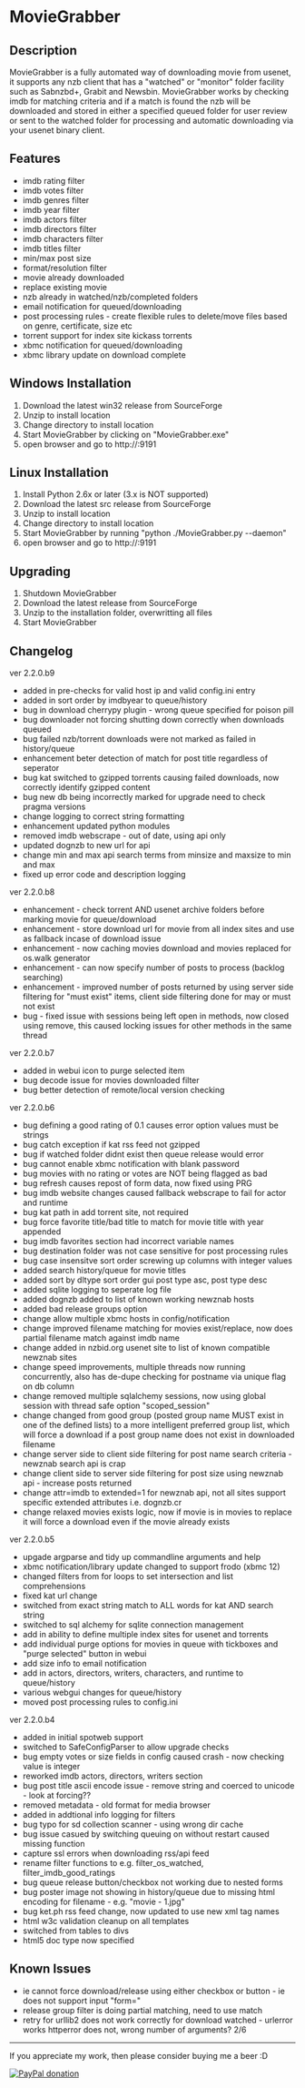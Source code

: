 MovieGrabber
============

Description
-----------
MovieGrabber is a fully automated way of downloading movie from usenet, it supports any nzb client that has a "watched" or "monitor" folder facility such as Sabnzbd+, Grabit and Newsbin. MovieGrabber works by checking imdb for matching criteria and if a match is found the nzb will be downloaded and stored in either a specified queued folder for user review or sent to the watched folder for processing and automatic downloading via your usenet binary client.

Features
--------
- imdb rating filter
- imdb votes filter
- imdb genres filter
- imdb year filter
- imdb actors filter
- imdb directors filter
- imdb characters filter
- imdb titles filter
- min/max post size
- format/resolution filter
- movie already downloaded
- replace existing movie
- nzb already in watched/nzb/completed folders
- email notification for queued/downloading
- post processing rules - create flexible rules to delete/move files based on genre, certificate, size etc
- torrent support for index site kickass torrents
- xbmc notification for queued/downloading
- xbmc library update on download complete

Windows Installation
--------------------
1. Download the latest win32 release from SourceForge
2. Unzip to install location
3. Change directory to install location
4. Start MovieGrabber by clicking on "MovieGrabber.exe"
5. open browser and go to http://<yourip>:9191

Linux Installation
------------------
1. Install Python 2.6x or later (3.x is NOT supported)
2. Download the latest src release from SourceForge
3. Unzip to install location
4. Change directory to install location
5. Start MovieGrabber by running "python ./MovieGrabber.py --daemon"
6. open browser and go to http://<yourip>:9191

Upgrading
---------
1. Shutdown MovieGrabber
2. Download the latest release from SourceForge
3. Unzip to the installation folder, overwritting all files
4. Start MovieGrabber

Changelog
---------
ver 2.2.0.b9
- added in pre-checks for valid host ip and valid config.ini entry
- added in sort order by imdbyear to queue/history
- bug in download cherrypy plugin - wrong queue specified for poison pill
- bug downloader not forcing shutting down correctly when downloads queued
- bug failed nzb/torrent downloads were not marked as failed in history/queue
- enhancement beter detection of match for post title regardless of seperator
- bug kat switched to gzipped torrents causing failed downloads, now correctly identify gzipped content
- bug new db being incorrectly marked for upgrade need to check pragma versions
- change logging to correct string formatting
- enhancement updated python modules
- removed imdb webscrape - out of date, using api only
- updated dognzb to new url for api
- change min and max api search terms from minsize and maxsize to min and max
- fixed up error code and description logging

ver 2.2.0.b8
- enhancement - check torrent AND usenet archive folders before marking movie for queue/download
- enhancement - store download url for movie from all index sites and use as fallback incase of download issue
- enhancement - now caching movies download and movies replaced for os.walk generator
- enhancement - can now specify number of posts to process (backlog searching)
- enhancement - improved number of posts returned by using server side filtering for "must exist" items, client side filtering done for may or must not exist
- bug - fixed issue with sessions being left open in methods, now closed using remove, this caused locking issues for other methods in the same thread

ver 2.2.0.b7
- added in webui icon to purge selected item
- bug decode issue for movies downloaded filter
- bug better detection of remote/local version checking

ver 2.2.0.b6
- bug defining a good rating of 0.1 causes error option values must be strings
- bug catch exception if kat rss feed not gzipped
- bug if watched folder didnt exist then queue release would error
- bug cannot enable xbmc notification with blank password
- bug movies with no rating or votes are NOT being flagged as bad
- bug refresh causes repost of form data, now fixed using PRG
- bug imdb website changes caused fallback webscrape to fail for actor and runtime
- bug kat path in add torrent site, not required
- bug force favorite title/bad title to match for movie title with year appended
- bug imdb favorites section had incorrect variable names
- bug destination folder was not case sensitive for post processing rules
- bug case insensitve sort order screwing up columns with integer values
- added search history/queue for movie titles
- added sort by dltype sort order gui post type asc, post type desc
- added sqlite logging to seperate log file
- added dognzb added to list of known working newznab hosts
- added bad release groups option
- change allow multiple xbmc hosts in config/notification
- change improved filename matching for movies exist/replace, now does partial filename match against imdb name
- change added in nzbid.org usenet site to list of known compatible newznab sites
- change speed improvements, multiple threads now running concurrently, also has de-dupe checking for postname via unique flag on db column
- change removed multiple sqlalchemy sessions, now using global session with thread safe option "scoped_session"
- change changed from good group (posted group name MUST exist in one of the defined lists) to a more intelligent preferred group list, which will force a download if a post group name does not exist in downloaded filename
- change server side to client side filtering for post name search criteria - newznab search api is crap
- change client side to server side filtering for post size using newznab api - increase posts returned
- change attr=imdb to extended=1 for newznab api, not all sites support specific extended attributes i.e. dognzb.cr
- change relaxed movies exists logic, now if movie is in movies to replace it will force a download even if the movie already exists

ver 2.2.0.b5
- upgade argparse and tidy up commandline arguments and help
- xbmc notification/library update changed to support frodo (xbmc 12)
- changed filters from for loops to set intersection and list comprehensions
- fixed kat url change
- switched from exact string match to ALL words for kat AND search string
- switched to sql alchemy for sqlite connection management
- add in ability to define multiple index sites for usenet and torrents
- add individual purge options for movies in queue with tickboxes and "purge selected" button in webui
- add size info to email notification
- add in actors, directors, writers, characters, and runtime to queue/history
- various webgui changes for queue/history
- moved post processing rules to config.ini

ver 2.2.0.b4
- added in initial spotweb support
- switched to SafeConfigParser to allow upgrade checks
- bug empty votes or size fields in config caused crash - now checking value is integer
- reworked imdb actors, directors, writers section
- bug post title ascii encode issue - remove string and coerced to unicode - look at forcing??
- removed metadata - old format for media browser
- added in addtional info logging for filters
- bug typo for sd collection scanner - using wrong dir cache
- bug issue casued by switching queuing on without restart caused missing function
- capture ssl errors when downloading rss/api feed
- rename filter functions to e.g. filter_os_watched, filter_imdb_good_ratings
- bug queue release button/checkbox not working due to nested forms
- bug poster image not showing in history/queue due to missing html encoding for filename - e.g. "movie - 1.jpg"
- bug ket.ph rss feed change, now updated to use new xml tag names
- html w3c validation cleanup on all templates
- switched from tables to divs
- html5 doc type now specified

Known Issues
------------
- ie cannot force download/release using either checkbox or button - ie does not support input "form="
- release group filter is doing partial matching, need to use match
- retry for urllib2 does not work correctly for download watched - urlerror works httperror does not, wrong number of arguments? 2/6
___
If you appreciate my work, then please consider buying me a beer  :D

[![PayPal donation](https://www.paypal.com/en_US/i/btn/btn_donate_SM.gif)](https://www.paypal.com/cgi-bin/webscr?cmd=_s-xclick&hosted_button_id=H8PWP3RLBDCBQ)
